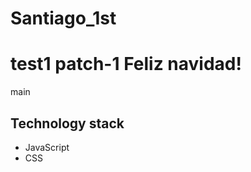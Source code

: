# Santiago_1st
test1
 patch-1
Feliz navidad!
=======
main

## Technology stack

- JavaScript
- CSS

